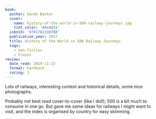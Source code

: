 ```yaml
---
book:
  author: Sarah Baxter
  cover:
    name: history-of-the-world-in-500-railway-journeys.jpg
    tint_color: '#6e4d31'
  isbn13: '9781781316788'
  publication_year: 2017
  title: History of the World in 500 Railway Journeys
  tags:
    - non-fiction
    - trains
review:
  date_read: 2019-11-23
  format: hardback
  rating: 3
---
```


Lots of railways, interesting context and historical details, some nice photographs.

Probably not best read cover-to-cover (like I did!); 500 is a bit much to consume in one go. But gave me some ideas for railways I might want to visit, and the index is organised by country for easy skimming.